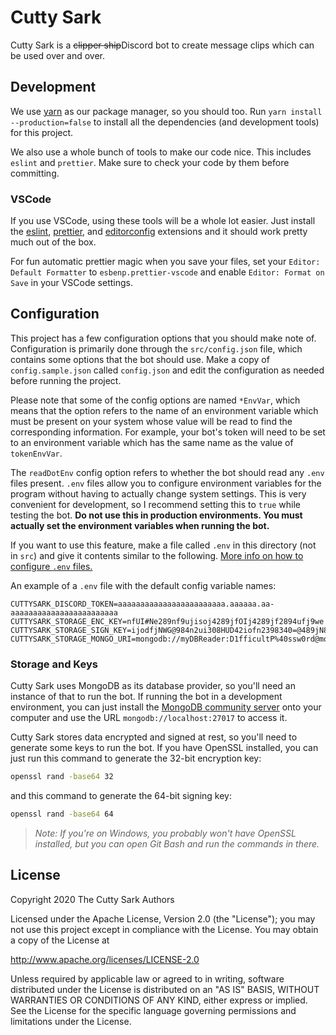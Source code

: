 # Cutty Sark

Cutty Sark is a ~~clipper ship~~Discord bot to create message clips which can be used over and over.

## Development

We use [yarn](https://yarnpkg.com) as our package manager, so you should too. Run `yarn install --production=false` to install all the dependencies (and development tools) for this project.

We also use a whole bunch of tools to make our code nice. This includes `eslint` and `prettier`. Make sure to check your code by them before committing.

### VSCode

If you use VSCode, using these tools will be a whole lot easier. Just install the [eslint](https://marketplace.visualstudio.com/items?itemName=dbaeumer.vscode-eslint), [prettier](https://marketplace.visualstudio.com/items?itemName=esbenp.prettier-vscode), and [editorconfig](https://marketplace.visualstudio.com/items?itemName=EditorConfig.EditorConfig) extensions and it should work pretty much out of the box.

For fun automatic prettier magic when you save your files, set your `Editor: Default Formatter` to `esbenp.prettier-vscode` and enable `Editor: Format on Save` in your VSCode settings.

## Configuration

This project has a few configuration options that you should make note of. Configuration is primarily done through the `src/config.json` file, which contains some options that the bot should use. Make a copy of `config.sample.json` called `config.json` and edit the configuration as needed before running the project.

Please note that some of the config options are named `*EnvVar`, which means that the option refers to the name of an environment variable which must be present on your system whose value will be read to find the corresponding information. For example, your bot's token will need to be set to an environment variable which has the same name as the value of `tokenEnvVar`.

The `readDotEnv` config option refers to whether the bot should read any `.env` files present. `.env` files allow you to configure environment variables for the program without having to actually change system settings. This is very convenient for development, so I recommend setting this to `true` while testing the bot. **Do not use this in production environments. You must actually set the environment variables when running the bot.**

If you want to use this feature, make a file called `.env` in this directory (not in `src`) and give it contents similar to the following. [More info on how to configure `.env` files.](https://www.techrepublic.com/article/how-to-use-docker-env-file/)

An example of a `.env` file with the default config variable names:

```
CUTTYSARK_DISCORD_TOKEN=aaaaaaaaaaaaaaaaaaaaaaaa.aaaaaa.aa-aaaaaaaaaaaaaaaaaaaaaaaa
CUTTYSARK_STORAGE_ENC_KEY=nfUI#Ne289nf9ujisoj4289jfOIj4289jf2894ufj9we
CUTTYSARK_STORAGE_SIGN_KEY=ijodfjNWG@984n2ui308HUD42iofn2398340=@489jN8942h49nfuJNn
CUTTYSARK_STORAGE_MONGO_URI=mongodb://myDBReader:D1fficultP%40ssw0rd@mongodb0.example.com:27017
```

### Storage and Keys

Cutty Sark uses MongoDB as its database provider, so you'll need an instance of that to run the bot. If running the bot in a development environment, you can just install the [MongoDB community server](https://www.mongodb.com/try/download/community) onto your computer and use the URL `mongodb://localhost:27017` to access it.

Cutty Sark stores data encrypted and signed at rest, so you'll need to generate some keys to run the bot. If you have OpenSSL installed, you can just run this command to generate the 32-bit encryption key:

```sh
openssl rand -base64 32
```

and this command to generate the 64-bit signing key:

```sh
openssl rand -base64 64
```

> _Note: If you're on Windows, you probably won't have OpenSSL installed, but you can open Git Bash and run the commands in there._

## License

Copyright 2020 The Cutty Sark Authors

Licensed under the Apache License, Version 2.0 (the "License");
you may not use this project except in compliance with the License.
You may obtain a copy of the License at

<http://www.apache.org/licenses/LICENSE-2.0>

Unless required by applicable law or agreed to in writing, software
distributed under the License is distributed on an "AS IS" BASIS,
WITHOUT WARRANTIES OR CONDITIONS OF ANY KIND, either express or implied.
See the License for the specific language governing permissions and
limitations under the License.
